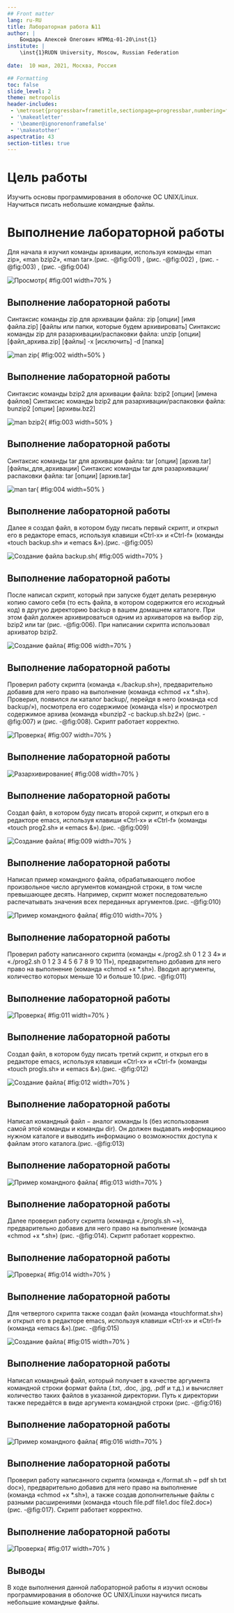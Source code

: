 ```yaml
---
## Front matter
lang: ru-RU
title: Лабораторная работа №11
author: |
	Бондарь Алексей Олегович НПМбд-01-20\inst{1}
institute: |
	\inst{1}RUDN University, Moscow, Russian Federation
	
date:  10 мая, 2021, Москва, Россия

## Formatting
toc: false
slide_level: 2
theme: metropolis
header-includes: 
 - \metroset{progressbar=frametitle,sectionpage=progressbar,numbering=fraction}
 - '\makeatletter'
 - '\beamer@ignorenonframefalse'
 - '\makeatother'
aspectratio: 43
section-titles: true
---
```


# Цель работы

Изучить основы программирования в оболочке ОС UNIX/Linux. Научиться писать небольшие командные файлы.



# Выполнение лабораторной работы

Для начала я изучил команды архивации, используя команды «man
zip», «man bzip2», «man tar».(рис. -@fig:001) , (рис. -@fig:002) , (рис. -@fig:003) , (рис. -@fig:004)

![Просмотр](image/1.png){ #fig:001 width=70% }

## Выполнение лабораторной работы

Синтаксис команды zip для архивации файла:
zip [опции] [имя файла.zip] [файлы или папки, которые будем архивировать]
Синтаксис команды zip для разархивации/распаковки файла: unzip [опции] [файл_архива.zip] [файлы] -x [исключить] -d [папка]

![man zip](image/2.png){ #fig:002 width=50% }

## Выполнение лабораторной работы

Синтаксис команды bzip2 для архивации файла:
bzip2 [опции] [имена файлов]
Синтаксис команды bzip2 для разархивации/распаковки файла:
bunzip2 [опции] [архивы.bz2]

![man bzip2](image/3.png){ #fig:003 width=50% }

## Выполнение лабораторной работы

Синтаксис команды tar для архивации файла:
tar [опции] [архив.tar] [файлы_для_архивации]
Синтаксис команды tar для разархивации/распаковки файла:
tar [опции] [архив.tar]

![man tar](image/4.png){ #fig:004 width=50% }

## Выполнение лабораторной работы

Далее я создал файл, в котором буду писать первый скрипт, и открыл
его в редакторе emacs, используя клавиши «Ctrl-x» и «Ctrl-f» (команды
«touch backup.sh» и «emacs &»).(рис. -@fig:005)

![Создание файла backup.sh](image/5.png){ #fig:005 width=70% }

## Выполнение лабораторной работы

После написал скрипт, который при запуске будет делать резервную копию самого себя (то есть файла, в котором содержится его исходный код) в другую директорию backup в вашем домашнем каталоге. При этом файл должен архивироваться одним из архиваторов на выбор zip, bzip2 или tar (рис. -@fig:006). При написании скрипта использовал архиватор bzip2.

![Создание файла](image/6.png){ #fig:006 width=70% }

## Выполнение лабораторной работы

Проверил работу скрипта (команда «./backup.sh»), предварительно добавив для него право на выполнение (команда «chmod +x *.sh»). Проверил, появился ли каталог backup/, перейдя в него (команда «cd backup/»), посмотрела его содержимое (команда «ls») и просмотрел содержимое архива (команда «bunzip2 -c backup.sh.bz2») (рис. -@fig:007) и (рис. -@fig:008). Скрипт работает корректно.

![Проверка](image/7.png){ #fig:007 width=70% }

## Выполнение лабораторной работы

 
![Разархивирование](image/8.png){ #fig:008 width=70% }

## Выполнение лабораторной работы

Создал файл, в котором буду писать второй скрипт, и открыл его в редакторе emacs, используя клавиши «Ctrl-x» и «Ctrl-f» (команды «touch prog2.sh» и «emacs &»).(рис. -@fig:009)

![Создание файла](image/9.png){ #fig:009 width=70% }

## Выполнение лабораторной работы

Написал пример командного файла, обрабатывающего любое произвольное число аргументов командной строки, в том числе превышающее десять. Например, скрипт может последовательно распечатывать значения всех переданных аргументов.(рис. -@fig:010)

![Пример командного файла](image/10.png){ #fig:010 width=70% }

## Выполнение лабораторной работы

Проверил работу написанного скрипта (команды «./prog2.sh 0 1 2 3 4» и «./prog2.sh 0 1 2 3 4 5 6 7 8 9 10 11»), предварительно добавив для него право на выполнение (команда «chmod +x *.sh»). Вводил аргументы, количество которых меньше 10 и больше 10.(рис. -@fig:011)

## Выполнение лабораторной работы

![Проверка](image/11.png){ #fig:011 width=70% }

## Выполнение лабораторной работы

Создал файл, в котором буду писать третий скрипт, и открыл его в редакторе emacs, используя клавиши «Ctrl-x» и «Ctrl-f» (команды «touch progls.sh» и «emacs &»).(рис. -@fig:012)

![Создание файла](image/12.png){ #fig:012 width=70% }

## Выполнение лабораторной работы

Написал командный файл − аналог команды ls (без использования самой этой команды и команды dir). Он должен выдавать информациюо нужном каталоге и выводить информацию о возможностях доступа к файлам этого каталога.(рис. -@fig:013)

## Выполнение лабораторной работы

![Пример командного файла](image/13.png){ #fig:013 width=70% }

## Выполнение лабораторной работы

Далее проверил работу скрипта (команда «./progls.sh ~»), предварительно добавив для него право на выполнение (команда «chmod +x *.sh») (рис. -@fig:014).
Скрипт работает корректно.

## Выполнение лабораторной работы

![Проверка](image/14.png){ #fig:014 width=70% }

## Выполнение лабораторной работы

Для четвертого скрипта также создал файл (команда «touchformat.sh») и открыл его в редакторе emacs, используя клавиши «Ctrl-x» и «Ctrl-f» (команда «emacs &»).(рис. -@fig:015)

![Создание файла](image/15.png){ #fig:015 width=70% }

## Выполнение лабораторной работы

Написал командный файл, который получает в качестве аргумента командной строки формат файла (.txt, .doc, .jpg, .pdf и т.д.) и вычисляет количество таких файлов в указанной директории. Путь к директории также передаётся в виде аргумента командной строки (рис. -@fig:016)

## Выполнение лабораторной работы

![Пример командного файла](image/16.png){ #fig:016 width=70% }

## Выполнение лабораторной работы

Проверил работу написанного скрипта (команда «./format.sh ~ pdf sh txt doc»), предварительно добавив для него право на выполнение (команда «chmod +x *.sh»), а также создав дополнительные файлы с разными расширениями (команда «touch file.pdf file1.doc file2.doc») (рис. -@fig:017).
Скрипт работает корректно.

## Выполнение лабораторной работы

![Проверка](image/17.png){ #fig:017 width=70% }


## Выводы

В ходе выполнения данной лабораторной работы я изучил основы программирования  в  оболочке  ОС UNIX/Linuxи  научился писать небольшие командные файлы.

